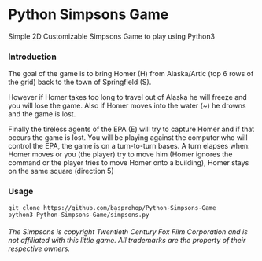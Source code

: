 # Python Simpsons Game
Simple 2D Customizable Simpsons Game to play using Python3

### Introduction
The goal of the game is to bring Homer (H) from Alaska/Artic (top 6 rows of the grid) back to the town of Springfield (S).

However if Homer takes too long to travel out of Alaska he will freeze and you will lose the game. 
Also if Homer moves into the water (~) he drowns and the game is lost. 
    
Finally the tireless agents of the EPA (E) will try to capture Homer and if that occurs the game is lost. 
You will be playing against the computer who will control the EPA, the game is on a turn-to-turn bases.
A turn elapses when: Homer moves or you (the player) try to move him 
(Homer ignores the command or the player tries to move Homer onto a building), 
Homer stays on the same square (direction 5)

### Usage

    git clone https://github.com/basprohop/Python-Simpsons-Game
    python3 Python-Simpsons-Game/simpsons.py


###### The Simpsons is copyright Twentieth Century Fox Film Corporation and is not affiliated with this little game. All trademarks are the property of their respective owners. ######
